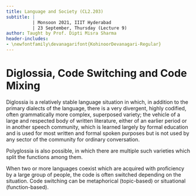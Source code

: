 ```yaml
---
title: Language and Society (CL2.203)
subtitle: |
          | Monsoon 2021, IIIT Hyderabad
          | 23 September, Thursday (Lecture 9)
author: Taught by Prof. Dipti Misra Sharma
header-includes:
- \newfontfamily\devanagarifont{KohinoorDevanagari-Regular}
---
```


# Diglossia, Code Switching and Code Mixing
Diglossia is a relatively stable language situation in which, in addition to the primary dialects of the language, there is a very divergent, highly codified, often grammatically more complex, superposed variety; the vehicle of a large and respected body of written literature, either of an earlier period or in another speech community, which is learned largely by formal education and is used for most written and formal spoken purposes but is not used by any sector of the community for ordinary conversation.  

Polyglossia is also possible, in which there are multiple such varieties which split the functions among them.  

When two or more languages coexist which are acquired with proficiency by a large group of people, the code is often switched depending on the situation. Code switching can be metaphorical (topic-based) or situational (function-based).
